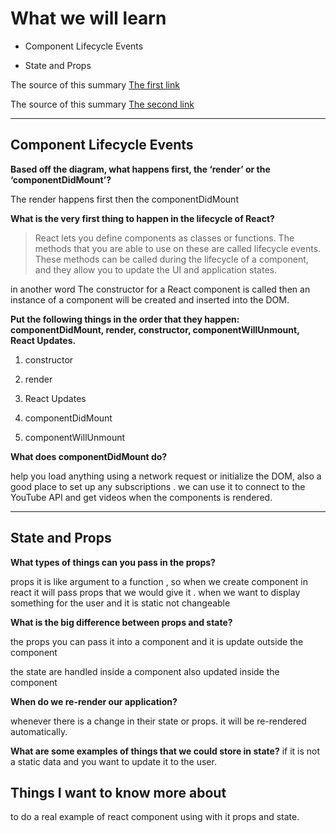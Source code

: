 # What we will learn

- Component Lifecycle Events

- State and Props

The source of this summary [The first link](https://medium.com/@joshuablankenshipnola/react-component-lifecycle-events-cb77e670a093)

The source of this summary [The second link](https://www.youtube.com/watch?v=IYvD9oBCuJI)
______________________________________

## Component Lifecycle Events

**Based off the diagram, what happens first, the ‘render’ or the ‘componentDidMount’?**

The render happens first then the componentDidMount

**What is the very first thing to happen in the lifecycle of React?**

>React lets you define components as classes or functions. The methods that you are able to use on these are called lifecycle events. These methods can be called during the lifecycle of a component, and they allow you to update the UI and application states.

in another word The constructor for a React component is called then an instance of a component will be created and inserted into the DOM.

**Put the following things in the order that they happen: componentDidMount, render, constructor, componentWillUnmount, React Updates.**

1. constructor

2. render

3. React Updates

4. componentDidMount

5. componentWillUnmount

**What does componentDidMount do?**

help you load anything using a network request or initialize the DOM, also a good place to set up any subscriptions . we can use it to connect to the YouTube API and get videos when the components is rendered.

______________________________________

## State and Props

**What types of things can you pass in the props?**

props it is like argument to a function , so when we create component in react it will pass props that we would give it .
when we want to display something for the user and it is static not changeable

**What is the big difference between props and state?**

the props you can pass it into a component and it is update outside the component

the state are handled inside a component also updated inside the component

**When do we re-render our application?**

whenever there is a change in their state or props. it will be re-rendered automatically.

**What are some examples of things that we could store in state?**
if it is not a static data and you want to update it to the user.

## Things I want to know more about

to do a real example of react component using with it props and state.

